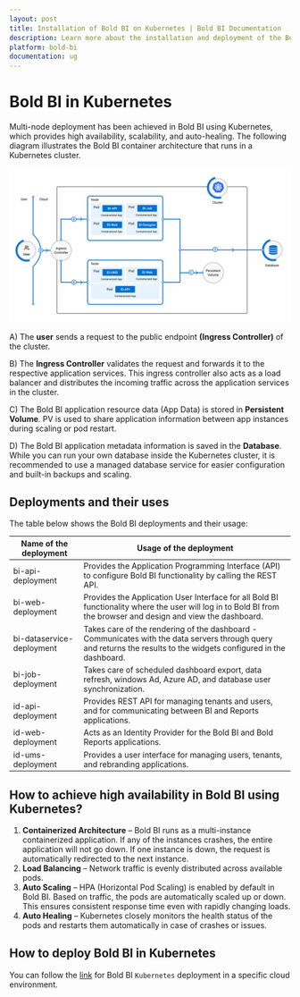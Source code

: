 ```yaml
---
layout: post
title: Installation of Bold BI on Kubernetes | Bold BI Documentation
description: Learn more about the installation and deployment of the Bold BI application in the Kubernetes environment.
platform: bold-bi
documentation: ug
---
```


# Bold BI in Kubernetes

Multi-node deployment has been achieved in Bold BI using Kubernetes, which provides high availability, scalability, and auto-healing. The following diagram illustrates the Bold BI container architecture that runs in a Kubernetes cluster.
  
  ![boldbi architectural diagram kubernetes](/static/assets/installation-and-deployment/images/architecture-diagram-k8s.png)

A) The **user** sends a request to the public endpoint **(Ingress Controller)** of the cluster.

B) The **Ingress Controller** validates the request and forwards it to the respective application services. This ingress controller also acts as a load balancer and distributes the incoming traffic across the application services in the cluster.

C) The Bold BI application resource data (App Data) is stored in **Persistent Volume**. PV is used to share application information between app instances during scaling or pod restart.

D) The Bold BI application metadata information is saved in the **Database**. While you can run your own database inside the Kubernetes cluster, it is recommended to use a managed database service for easier configuration and built-in backups and scaling.

## Deployments and their uses

The table below shows the Bold BI deployments and their usage:

|Name of the deployment | Usage of the deployment|
|-------------------|-----------------------|
| bi-api-deployment | Provides the Application Programming Interface (API) to configure Bold BI functionality by calling the REST API.|
| bi-web-deployment | Provides the Application User Interface for all Bold BI functionality where the user will log in to Bold BI from the browser and design and view the dashboard. |
| bi-dataservice-deployment| Takes care of the rendering of the dashboard - Communicates with the data servers through query and returns the results to the widgets configured in the dashboard. |
| bi-job-deployment | Takes care of scheduled dashboard export, data refresh, windows Ad, Azure AD, and database user synchronization. |
| id-api-deployment | Provides REST API for managing tenants and users, and for communicating between BI and Reports applications. |
| id-web-deployment | Acts as an Identity Provider for the Bold BI and Bold Reports applications.|
| id-ums-deployment | Provides a user interface for managing users, tenants, and rebranding applications. |

## How to achieve high availability in Bold BI using Kubernetes?

1. **Containerized Architecture** – Bold BI runs as a multi-instance containerized application. If any of the instances crashes, the entire application will not go down. If one instance is down, the request is automatically redirected to the next instance.
2. **Load Balancing** – Network traffic is evenly distributed across available pods. 
3. **Auto Scaling** – HPA (Horizontal Pod Scaling) is enabled by default in Bold BI. Based on traffic, the pods are automatically scaled up or down. This ensures consistent response time even with rapidly changing loads. 
4. **Auto Healing** – Kubernetes closely monitors the health status of the pods and restarts them automatically in case of crashes or issues.

## How to deploy Bold BI in Kubernetes

You can follow the [link](https://github.com/boldbi/boldbi-kubernetes) for Bold BI `Kubernetes` deployment in a specific cloud environment.